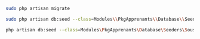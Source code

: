 ````bash
sudo php artisan migrate
````





````bash
sudo php artisan db:seed --class=Modules\\PkgApprenants\\Database\\Seeders\\SousGroupeSeeder

````


````bash
php artisan db:seed --class=Modules\PkgApprenants\Database\Seeders\SousGroupeSeeder
````